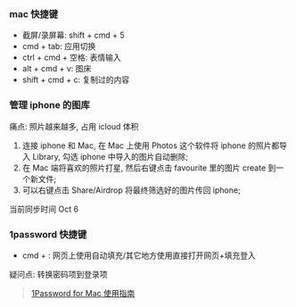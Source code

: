 ### mac 快捷键

* 截屏/录屏幕: shift + cmd + 5
* cmd + tab: 应用切换
* ctrl + cmd + 空格: 表情输入
* alt + cmd + v: 图床
* shift + cmd + c: 复制过的内容

### 管理 iphone 的图库

痛点: 照片越来越多, 占用 icloud 体积

1. 连接 iphone 和 Mac, 在 Mac 上使用 Photos 这个软件将 iphone 的照片都导入 Library, 勾选 iphone 中导入的图片自动删除;
2. 在 Mac 端将喜欢的照片打星, 然后右键点击 favourite 里的图片 create 到一个新文件;
3. 可以右键点击 Share/Airdrop 将最终筛选好的图片传回 iphone;

当前同步时间 Oct 6

### 1password 快捷键

* cmd + \: 网页上使用自动填充/其它地方使用直接打开网页+填充登入

疑问点: 转换密码项到登录项

> [1Password for Mac 使用指南](https://sspai.com/post/35195)